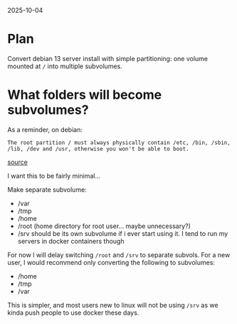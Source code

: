 2025-10-04

# Plan

Convert debian 13 server install with simple partitioning: one volume mounted at `/` into
multiple subvolumes.

# What folders will become subvolumes?

As a reminder, on debian:

	The root partition / must always physically contain /etc, /bin, /sbin, /lib, /dev and /usr, otherwise you won't be able to boot. 

[source](https://www.debian.org/releases/stable/amd64/apcs02.en.html)

I want this to be fairly minimal...

Make separate subvolume:
- /var
- /tmp
- /home
- /root (home directory for root user... maybe unnecessary?)
- /srv should be its own subvolume if i ever start using it. I tend to run my
  servers in docker containers though

For now I will delay switching `/root` and `/srv` to separate subvols. For a
new user, I would recommend only converting the following to subvolumes:

- /home
- /tmp
- /var

This is simpler, and most users new to linux will not be using `/srv` as we
kinda push people to use docker these days.
